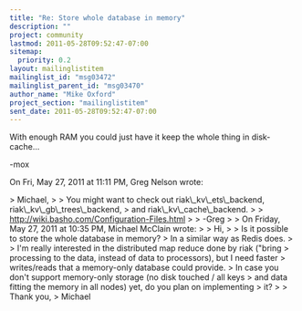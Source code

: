 ```yaml
---
title: "Re: Store whole database in memory"
description: ""
project: community
lastmod: 2011-05-28T09:52:47-07:00
sitemap:
  priority: 0.2
layout: mailinglistitem
mailinglist_id: "msg03472"
mailinglist_parent_id: "msg03470"
author_name: "Mike Oxford"
project_section: "mailinglistitem"
sent_date: 2011-05-28T09:52:47-07:00
---
```



With enough RAM you could just have it keep the whole thing in disk-cache...

-mox

On Fri, May 27, 2011 at 11:11 PM, Greg Nelson  wrote:

&gt; Michael,
&gt;
&gt; You might want to check out riak\\_kv\\_ets\\_backend, riak\\_kv\\_gb\\_trees\\_backend,
&gt; and riak\\_kv\\_cache\\_backend.
&gt;
&gt; http://wiki.basho.com/Configuration-Files.html
&gt;
&gt; -Greg
&gt;
&gt; On Friday, May 27, 2011 at 10:35 PM, Michael McClain wrote:
&gt;
&gt; Hi,
&gt;
&gt; Is it possible to store the whole database in memory?
&gt; In a similar way as Redis does.
&gt;
&gt; I'm really interested in the distributed map reduce done by riak ("bring
&gt; processing to the data, instead of data to processors), but I need faster
&gt; writes/reads that a memory-only database could provide.
&gt; In case you don't support memory-only storage (no disk touched / all keys
&gt; and data fitting the memory in all nodes) yet, do you plan on implementing
&gt; it?
&gt;
&gt; Thank you,
&gt; Michael
